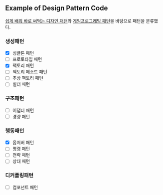 ## Example of Design Pattern Code

[쉽게 배워 바로 써먹는 디자인 패턴](https://book.naver.com/bookdb/book_detail.naver?bid=16744815)와 [게임프로그래밍 패턴](https://book.naver.com/bookdb/book_detail.naver?bid=10615724)을 바탕으로 패턴을 분류했다.

### 생성패턴
- [x] 싱글톤 패턴
- [ ] 프로토타입 패턴
- [x] 팩토리 패턴
- [ ] 팩토리 메소드 패턴
- [ ] 추상 팩토리 패턴
- [ ] 빌더 패턴

### 구조패턴
- [ ] 어댑터 패턴
- [ ] 경량 패턴

### 행동패턴
- [x] 옵저버 패턴
- [ ] 명령 패턴
- [ ] 전략 패턴
- [ ] 상태 패턴

### 디커플링패턴
- [ ] 컴포넌트 패턴
